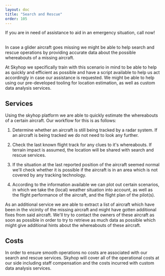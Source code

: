 ```yaml
---
layout: doc
title: "Search and Rescue"
order: 105
---
```


<div class="bg-orange-600 text-white p-4 rounded-lg shadow-md font-medium">
If you are in need of assistance to aid in an emergency situation, call now!    <a
    class="underline text-white font-bold"
    style="color: white !important"
    href="tel:+31613406012"
  >+31613406012</a>
</div>

In case a glider aircraft goes missing we might be able to help search and rescue operations by providing accurate data about the possible whereabouts of a missing aircraft.

At Skyhop we specifically train with this scenario in mind to be able to help as quickly and efficient as possible and have a script available to help us act accordingly in case our assistance is requested. We might be able to help using our pre-developed tooling for location estimation, as well as custom data analysis services.

## Services
Using the skyhop platform we are able to quickly estimate the whereabouts of a certain aircraft. Our workflow for this is as follows:

1. Determine whether an aircraft is still being tracked by a radar system. If an aircraft is being tracked we do not need to look any further.

2. Check the last known flight track for any clues to it's whereabouts. If terrain impact is assumed, the location will be shared with search and rescue services.

3. If the situation at the last reported position of the aircraft seemed normal we'll check whether it is possible if the aircraft is in an area which is not covered by any tracking technology.

4. According to the information available we can plot out certain scenarios, in which we take the (local) weather situation into account, as well as the flight performance of the aircraft, and the flight plan of the pilot(s).

As an additional service we are able to extract a list of aircraft which have been in the vicinity of the missing aircraft and might have gotten additional fixes from said aircraft. We'll try to contact the owners of these aircraft as soon as possible in order to try to retrieve as much data as possible which might give additional hints about the whereabouts of these aircraft.

## Costs
In order to ensure smooth operations no costs are associated with our search and rescue services. Skyhop will cover all of the operational costs at our side including staff compensation and the costs incurred with custom data analysis services.